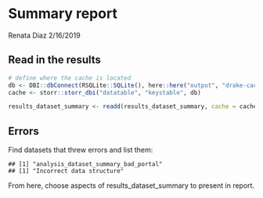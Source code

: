 Summary report
================
Renata Diaz
2/16/2019

Read in the results
-------------------

``` r
# define where the cache is located
db <- DBI::dbConnect(RSQLite::SQLite(), here::here("output", "drake-cache.sqlite"))
cache <- storr::storr_dbi("datatable", "keystable", db)

results_dataset_summary <- readd(results_dataset_summary, cache = cache)
```

Errors
------

Find datasets that threw errors and list them:

    ## [1] "analysis_dataset_summary_bad_portal"
    ## [1] "Incorrect data structure"

From here, choose aspects of results\_dataset\_summary to present in report.
